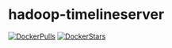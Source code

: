 # hadoop-timelineserver

[![DockerPulls](https://img.shields.io/docker/pulls/honomoa/hadoop-timelineserver.svg)](https://registry.hub.docker.com/u/honomoa/hadoop-timelineserver/)
[![DockerStars](https://img.shields.io/docker/stars/honomoa/hadoop-timelineserver.svg)](https://registry.hub.docker.com/u/honomoa/hadoop-timelineserver/)
